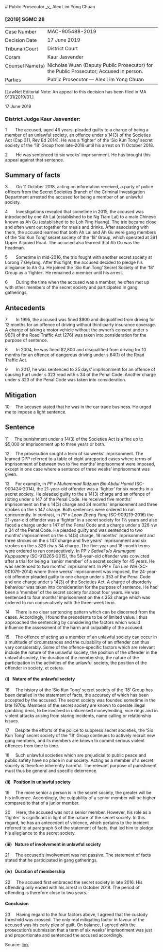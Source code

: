 <style>.footnotes::before { content: "Footnotes:"; }</style># Public Prosecutor _v_ Alex Lim Yong Chuan  

### \[2019\] SGMC 28

<table id="info-table"><tbody><tr class="info-row"><td class="txt-label" style="padding: 4px 0px; white-space: nowrap" valign="top">Case Number</td><td class="txt-body">MAC-905488-2019</td></tr><tr class="info-row"><td class="txt-label" style="padding: 4px 0px; white-space: nowrap" valign="top">Decision Date</td><td class="txt-body">17 June 2019</td></tr><tr class="info-row"><td class="txt-label" style="padding: 4px 0px; white-space: nowrap" valign="top">Tribunal/Court</td><td class="txt-body">District Court</td></tr><tr class="info-row"><td class="txt-label" style="padding: 4px 0px; white-space: nowrap" valign="top">Coram</td><td class="txt-body">Kaur Jasvender</td></tr><tr class="info-row"><td class="txt-label" style="padding: 4px 0px; white-space: nowrap" valign="top">Counsel Name(s)</td><td class="txt-body">Nicholas Wuan (Deputy Public Prosecutor) for the Public Prosecutor; Accused in person.</td></tr><tr class="info-row"><td class="txt-label" style="padding: 4px 0px; white-space: nowrap" valign="top">Parties</td><td class="txt-body">Public Prosecutor — Alex Lim Yong Chuan</td></tr></tbody></table>

\[LawNet Editorial Note: An appeal to this decision has been filed in MA 9131/2019/01.\]

17 June 2019

### District Judge Kaur Jasvender:

1       The accused, aged 46 years, pleaded guilty to a charge of being a member of an unlawful society, an offence under s 14(3) of the Societies Act (Cap 311, Rev Ed 2014). He was a ‘fighter’ of the ‘Sio Kun Tong’ secret society of the ‘18’ Group from late-2016 until his arrest on 11 October 2018.

2       He was sentenced to six weeks’ imprisonment. He has brought this appeal against that sentence.

## Summary of facts

3       On 11 October 2018, acting on information received, a party of police officers from the Secret Societies Branch of the Criminal Investigation Department arrested the accused for being a member of an unlawful society.

4       Investigations revealed that sometime in 2015, the accused was introduced by one Ah Lai (established to be Ng Tiam Lai) to a male Chinese known as Ah Gu (established to be Loh Ping Huang). The trio became close and often went out together for meals and drinks. After associating with them, the accused learned that both Ah Lai and Ah Gu were gang members of the ‘Sio Kun Tong’ secret society of the ‘18’ Group, which operated at 391 Upper Aljunied Road. The accused also learned that Ah Gu was the headman.

5       Sometime in mid-2016, the trio fought with another secret society at Lorong 7 Geylang. After this fight, the accused decided to pledge his allegiance to Ah Gu. He joined the ‘Sio Kun Tong’ Secret Society of the ‘18’ Group as a ‘fighter’. He remained a member until his arrest.

6       During the time when the accused was a member, he often met up with other members of the secret society and participated in gang gatherings.

## Antecedents

7       In 1995, the accused was fined $800 and disqualified from driving for 12 months for an offence of driving without third-party insurance coverage. A charge of taking a motor vehicle without the owner’s consent under s 96(1) of the Road Traffic Act (276) was taken into consideration for the purpose of sentence.

8       In 2004, he was fined $2,800 and disqualified from driving for 10 months for an offence of dangerous driving under s 64(1) of the Road Traffic Act.

9       In 2017, he was sentenced to 25 days’ imprisonment for an offence of causing hurt under s 323 read with s 34 of the Penal Code. Another charge under s 323 of the Penal Code was taken into consideration.

## Mitigation

10     The accused stated that he was in the car trade business. He urged me to impose a light sentence.

## Sentence

11     The punishment under s 14(3) of the Societies Act is a fine up to $5,000 or imprisonment up to three years or both.

12     The prosecution sought a term of six weeks’ imprisonment. The learned DPP referred to a table of eight unreported cases where terms of imprisonment of between two to five months’ imprisonment were imposed, except in one case where a sentence of three weeks’ imprisonment was given.

13     For example, in _PP v Muhammad Ridzuan Bin Abdul Hamid_ (SC-900424-2014), the 21-year-old offender was a ‘fighter’ for six months in a secret society. He pleaded guilty to the s 14(3) charge and an offence of rioting under s 147 of the Penal Code. He received five months’ imprisonment on the s 14(3) charge and 24 months’ imprisonment and three strokes on the s 147 charge. Both sentences were ordered to run concurrently. In contrast, in _PP v Leow Zheng Yang_ (SC-909219-2016) the 21-year-old offender was a ‘fighter’ in a secret society for 1½ years and also faced a charge under s 147 of the Penal Code and a charge under s 326 r/w s 34 of the Penal Code. He pleaded guilty and was sentenced to two months’ imprisonment on the s 14(3) charge, 18 months’ imprisonment and three strokes on the s 147 charge and five years’ imprisonment and six strokes on the s 326 r/w s 34 charge. The five-year and 18-month terms were ordered to run consecutively. In _PP v Sativel s/o Arumugam Kuppusamy_ (SC-913265-2015), the 58-year-old offender was convicted after a trial for being a ‘senior member’ of a secret society for 45 years. He was sentenced to two months’ imprisonment. In _PP v Tan Lee Wei_ (SC-901079-2014) where three weeks’ imprisonment was imposed, the 24-year-old offender pleaded guilty to one charge under s 353 of the Penal Code and one charge under s 14(3) of the Societies Act. A charge of disorderly behaviour was taken into consideration for the purpose of sentence. He had been a ‘member’ of the secret society for about four years. He was sentenced to four months’ imprisonment on the s 353 charge which was ordered to run consecutively with the three-week term.

14     There is no clear sentencing pattern which can be discerned from the cases. Accordingly, I found the precedents to be of limited value. I thus approached the sentencing by considering the factors which would influence the assessment of the harm and culpability of the accused.

15     The offence of acting as a member of an unlawful society can occur in a multitude of circumstances and the culpability of an offender can thus vary considerably. Some of the offence-specific factors which are relevant include the nature of the unlawful society, the position of the offender in the unlawful society, the duration of the membership, the nature of the participation in the activities of the unlawful society, the position of the offender in society, et cetera.

#### (i)   Nature of the unlawful society

16     The history of the ‘Sio Kun Tong’ secret society of the ‘18’ Group has been detailed in the statement of facts, the accuracy of which has been accepted by the accused. The secret society was founded sometime in the late 1970s. Members of the secret society are known to operate illegal gambling dens, to be involved in unlicensed moneylending, vice rings and in violent attacks arising from staring incidents, name calling or relationship issues.

17     Despite the efforts of the police to suppress secret societies, the ‘Sio Kun Tong’ secret society of the ‘18’ Group continues to actively recruit new gang members, and its members are known to commit serious violent offences from time to time.

18     Such unlawful societies which are prejudicial to public peace and public safety have no place in our society. Acting as a member of a secret society is therefore inherently harmful. The relevant purpose of punishment must thus be general and specific deterrence.

#### (ii)   Position in unlawful society

19     The more senior a person is in the secret society, the greater will be his influence. Accordingly, the culpability of a senior member will be higher compared to that of a junior member.

20     Here, the accused was not a senior member. However, his role as a ‘fighter’ is significant in light of the nature of the secret society. In this regard, he has an antecedent of violence, which pertains to the incident referred to at paragraph 5 of the statement of facts, that led him to pledge his allegiance to the secret society.

#### (iii)   Nature of involvement in unlawful society

21     The accused’s involvement was not passive. The statement of facts stated that he participated in gang gatherings.

#### (iv)   Duration of membership

22     The accused first embraced the secret society in late 2016. His offending only ended with his arrest in October 2018. The period of offending is therefore close to two years.

#### Conclusion

23     Having regard to the four factors above, I agreed that the custody threshold was crossed. The only real mitigating factor in favour of the accused was his early plea of guilt. On balance, I agreed with the prosecution’s submission that a term of six weeks’ imprisonment was just and proportionate and sentenced the accused accordingly.


Source: [link](https://www.lawnet.sg:443/lawnet/web/lawnet/free-resources?p_p_id=freeresources_WAR_lawnet3baseportlet&p_p_lifecycle=1&p_p_state=normal&p_p_mode=view&_freeresources_WAR_lawnet3baseportlet_action=openContentPage&_freeresources_WAR_lawnet3baseportlet_docId=%2FJudgment%2F23290-SSP.xml)
